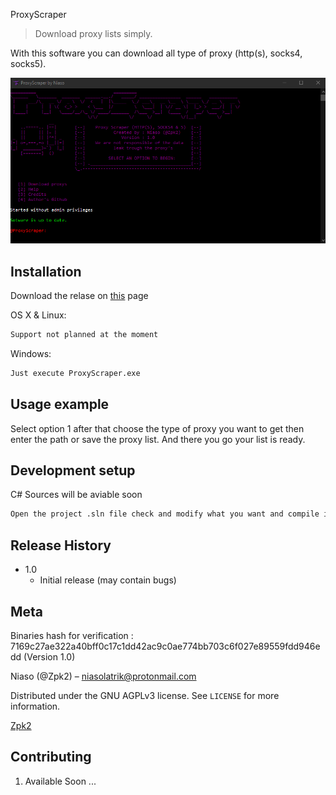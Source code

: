 ProxyScraper
> Download proxy lists simply.

With this software you can download all type of proxy (http(s), socks4, socks5).

![](header.png)

## Installation

Download the relase on [this](https://github.com/Zpk2/ProxyScraper/releases) page

OS X & Linux:

```sh
Support not planned at the moment
```

Windows:

```sh
Just execute ProxyScraper.exe
```

## Usage example

Select option 1 after that choose the type of proxy you want to get then enter the path or save the proxy list.
And there you go your list is ready.

## Development setup

C# Sources will be aviable soon

```sh
Open the project .sln file check and modify what you want and compile it
```

## Release History

* 1.0
    * Initial release (may contain bugs)

## Meta

Binaries hash for verification : 7169c27ae322a40bff0c17c1dd42ac9c0ae774bb703c6f027e89559fdd946edd (Version 1.0)

Niaso (@Zpk2) – niasolatrik@protonmail.com

Distributed under the GNU AGPLv3 license. See ``LICENSE`` for more information.

[Zpk2](https://github.com/Zpk2/)

## Contributing

1. Available Soon ...
